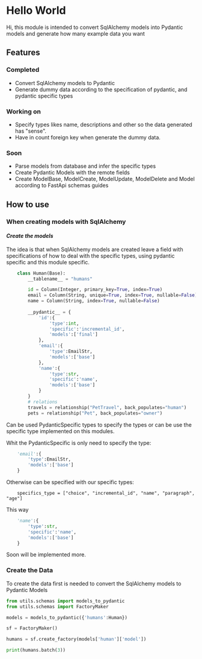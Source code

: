 # Hello World
Hi, this module is intended to convert SqlAlchemy models into Pydantic models and generate how many example data you want

## Features
### Completed
- Convert SqlAlchemy models to Pydantic
- Generate dummy data according to the specification of pydantic, and pydantic specific types
### Working on 
- Specify types likes name, descriptions and other so the data generated has "sense".
- Have in count foreign key when generate the dummy data. 
### Soon
- Parse models from database and infer the specific types
- Create Pydantic Models with the remote fields 
- Create ModelBase, ModelCreate, ModelUpdate, ModelDelete and Model according to FastApi schemas guides

## How to use
### When creating models with SqlAlchemy
#### ***Create the models***
The idea is that when SqlAlchemy models are created leave a field with specifications of how to deal with the specific types, using pydantic specific and this module specific.
``` python
    class Human(Base):
        __tablename__ = "humans"

        id = Column(Integer, primary_key=True, index=True)
        email = Column(String, unique=True, index=True, nullable=False)
        name = Column(String, index=True, nullable=False)
        
        __pydantic__ = {
            'id':{
                'type':int,
                'specific':'incremental_id',
                'models':['final']
            },
            'email':{
                'type':EmailStr,
                'models':['base']
            },
            'name':{
                'type':str,
                'specific':'name',
                'models':['base']
            }
        }
        # relations
        travels = relationship("PetTravel", back_populates="human")
        pets = relationship("Pet", back_populates="owner")
```
Can be used PydanticSpecific types to specify the types or can be use the specific type implemented on this modules.

Whit the PydanticSpecific is only need to specify the type:
``` python
    'email':{
        'type':EmailStr,
        'models':['base']
    }
```

Otherwise can be specified with our specific types:
```
    specifics_type = ["choice", "incremental_id", "name", "paragraph", "age"]
```

This way
``` python
    'name':{
        'type':str,
        'specific':'name',
        'models':['base']
    }
```

Soon will be implemented more.


### **Create the Data**

To create the data first is needed to convert the SqlAlchemy models to Pydantic Models
``` Python
from utils.schemas import models_to_pydantic
from utils.schemas import FactoryMaker

models = models_to_pydantic({'humans':Human})

sf = FactoryMaker()

humans = sf.create_factory(models['human']['model'])

print(humans.batch(3))
```


